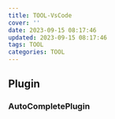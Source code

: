 ```yaml
---
title: TOOL-VsCode
cover: ''
date: 2023-09-15 08:17:46
updated: 2023-09-15 08:17:46
tags: TOOL
categories: TOOL
---
```



## Plugin


### AutoCompletePlugin


###